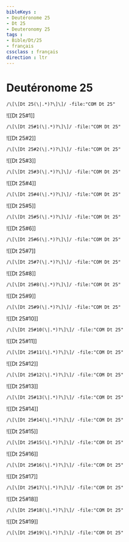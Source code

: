 ```yaml
---
bibleKeys : 
- Deutéronome 25
- Dt 25
- Deuteronomy 25
tags : 
- Bible/Dt/25
- français
cssclass : français
direction : ltr
---
```


# Deutéronome 25

```query
/\[\[Dt 25(\|.*)?\]\]/ -file:"COM Dt 25"
```



![[Dt 25#1]]

```query
/\[\[Dt 25#1(\|.*)?\]\]/ -file:"COM Dt 25"
```

![[Dt 25#2]]

```query
/\[\[Dt 25#2(\|.*)?\]\]/ -file:"COM Dt 25"
```

![[Dt 25#3]]

```query
/\[\[Dt 25#3(\|.*)?\]\]/ -file:"COM Dt 25"
```

![[Dt 25#4]]

```query
/\[\[Dt 25#4(\|.*)?\]\]/ -file:"COM Dt 25"
```

![[Dt 25#5]]

```query
/\[\[Dt 25#5(\|.*)?\]\]/ -file:"COM Dt 25"
```

![[Dt 25#6]]

```query
/\[\[Dt 25#6(\|.*)?\]\]/ -file:"COM Dt 25"
```

![[Dt 25#7]]

```query
/\[\[Dt 25#7(\|.*)?\]\]/ -file:"COM Dt 25"
```

![[Dt 25#8]]

```query
/\[\[Dt 25#8(\|.*)?\]\]/ -file:"COM Dt 25"
```

![[Dt 25#9]]

```query
/\[\[Dt 25#9(\|.*)?\]\]/ -file:"COM Dt 25"
```

![[Dt 25#10]]

```query
/\[\[Dt 25#10(\|.*)?\]\]/ -file:"COM Dt 25"
```

![[Dt 25#11]]

```query
/\[\[Dt 25#11(\|.*)?\]\]/ -file:"COM Dt 25"
```

![[Dt 25#12]]

```query
/\[\[Dt 25#12(\|.*)?\]\]/ -file:"COM Dt 25"
```

![[Dt 25#13]]

```query
/\[\[Dt 25#13(\|.*)?\]\]/ -file:"COM Dt 25"
```

![[Dt 25#14]]

```query
/\[\[Dt 25#14(\|.*)?\]\]/ -file:"COM Dt 25"
```

![[Dt 25#15]]

```query
/\[\[Dt 25#15(\|.*)?\]\]/ -file:"COM Dt 25"
```

![[Dt 25#16]]

```query
/\[\[Dt 25#16(\|.*)?\]\]/ -file:"COM Dt 25"
```

![[Dt 25#17]]

```query
/\[\[Dt 25#17(\|.*)?\]\]/ -file:"COM Dt 25"
```

![[Dt 25#18]]

```query
/\[\[Dt 25#18(\|.*)?\]\]/ -file:"COM Dt 25"
```

![[Dt 25#19]]

```query
/\[\[Dt 25#19(\|.*)?\]\]/ -file:"COM Dt 25"
```

